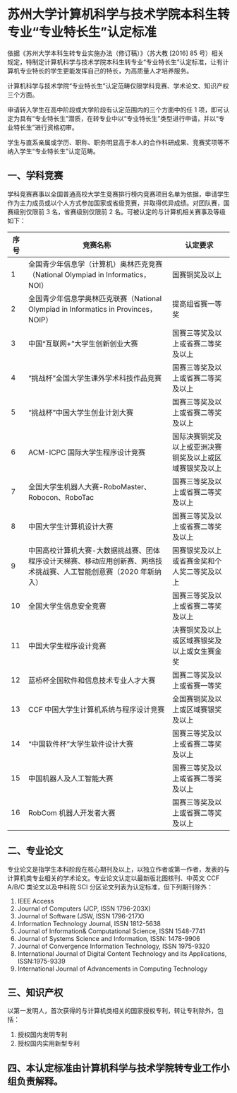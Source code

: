 # 苏州大学计算机科学与技术学院本科生转专业“专业特长生”认定标准

依据《苏州大学本科生转专业实施办法（修订稿）》（苏大教 [2016] 85 号）相关规定，特制定计算机科学与技术学院本科生转专业“专业特长生”认定标准，让有计算机专业特长的学生更能发挥自己的特长，为高质量人才培养服务。

计算机科学与技术学院“专业特长生”认定范畴仅限学科竞赛、学术论文、知识产权三个方面。

申请转入学生在高中阶段或大学阶段有认定范围内的三个方面中的任 1 项，即可认定为具有“专业特长生”潜质，在转专业中以“专业特长生”类型进行申请，并以“专业特长生”进行资格初审。

学生与直系亲属或学历、职称、职务明显高于本人的合作科研成果、竞赛奖项等不纳入学生“专业特长生”认定范畴。

## 一、学科竞赛

学科竞赛赛事以全国普通高校大学生竞赛排行榜内竞赛项目名单为依据，申请学生作为主力成员或以个人方式参加国家或省级竞赛，并取得优异成绩。对团队赛，国赛级别仅限前 3 名，省赛级别仅限前 2 名。可被认定的与计算机相关赛事及等级如下：

| 序号 | 竞赛名称                                                                                                             | 认定要求                                                 |
| ---- | -------------------------------------------------------------------------------------------------------------------- | -------------------------------------------------------- |
| 1    | 全国青少年信息学（计算机）奥林匹克竞赛（National Olympiad in Informatics，NOI）                                      | 国赛铜奖及以上                                           |
| 2    | 全国青少年信息学奥林匹克联赛（National Olympiad in Informatics in Provinces，NOIP）                                  | 提高组省赛一等奖                                         |
| 3    | 中国“互联网+”大学生创新创业大赛                                                                                      | 国赛三等奖及以上或省赛二等奖及以上                       |
| 4    | “挑战杯”全国大学生课外学术科技作品竞赛                                                                               | 国赛三等奖及以上或省赛二等奖及以上                       |
| 5    | “挑战杯”中国大学生创业计划大赛                                                                                       | 国赛三等奖及以上或省赛二等奖及以上                       |
| 6    | ACM-ICPC 国际大学生程序设计竞赛                                                                                      | 国际决赛铜奖及以上或亚洲决赛铜奖及以上或区域赛银奖及以上 |
| 7    | 全国大学生机器人大赛-RoboMaster、Robocon、RoboTac                                                                    | 国赛三等奖及以上或省赛二等奖及以上                       |
| 8    | 中国大学生计算机设计大赛                                                                                             | 国赛三等奖及以上或省赛二等奖及以上                       |
| 9    | 中国高校计算机大赛-大数据挑战赛、团体程序设计天梯赛、移动应用创新赛、网络技术挑战赛、人工智能创意赛（2020 年新纳入） | 国赛银奖及以上或省赛金奖和个人奖二等奖及以上             |
| 10   | 全国大学生信息安全竞赛                                                                                               | 国赛三等奖及以上或省赛二等奖及以上                       |
| 11   | 中国大学生程序设计竞赛                                                                                               | 决赛铜奖及以上或区域赛银奖及以上或女生赛金奖             |
| 12   | 蓝桥杯全国软件和信息技术专业人才大赛                                                                                 | 国赛二等奖及以上或省赛一等奖                             |
| 13   | CCF 中国大学生计算机系统与程序设计竞赛                                                                               | 全国赛铜奖及以上或区域赛银奖及以上                       |
| 14   | “中国软件杯”大学生软件设计大赛                                                                                       | 国赛三等奖及以上或省赛二等奖及以上                       |
| 15   | 中国机器人及人工智能大赛                                                                                             | 国赛三等奖及以上或省赛二等奖及以上                       |
| 16   | RobCom 机器人开发者大赛                                                                                              | 国赛三等奖及以上或省赛二等奖及以上                       |

## 二、专业论文

专业论文是指学生本科阶段在核心期刊及以上，以独立作者或第一作者，发表的与计算机类专业相关的学术论文。专业论文认定以最新版北图核刊、中英文 CCF A/B/C 类论文以及中科院 SCI 分区论文列表为认定标准，但下列期刊除外：

1. IEEE Access
2. Journal of Computers (JCP, ISSN 1796-203X)
3. Journal of Software (JSW, ISSN 1796-217X)
4. Information Technology Journal, ISSN 1812-5638
5. Journal of Information& Computational Science, ISSN 1548-7741
6. Journal of Systems Science and Information, ISSN: 1478-9906
7. Journal of Convergence Information Technology, ISSN 1975-9320
8. International Journal of Digital Content Technology and its Applications, ISSN:1975-9339
9. International Journal of Advancements in Computing Technology

## 三、知识产权

以第一发明人，首次获得的与计算机类相关的国家授权专利，转让专利除外，包括：

1. 授权国内发明专利
2. 授权国内实用新型专利

## 四、本认定标准由计算机科学与技术学院转专业工作小组负责解释。
